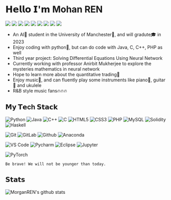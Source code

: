 𝗛𝗲𝗹𝗹𝗼 𝗜'𝗺 Mohan REN
========
[![](https://img.shields.io/badge/-@MorganREN-%23181717?style=flat-square&logo=github)](https://github.com/MorganREN)
[![](https://img.shields.io/badge/-@MohanRen-%23181717?style=flat-square&logo=gitlab)](https://gitlab.cs.man.ac.uk/m33394mr)
[![](https://img.shields.io/badge/-ID:Ren_Mohan-%23181717?style=flat-square&logo=wechat)](https://github.com/MorganREN/MorganREN/blob/master/images/wechat.jpeg)
[![](https://img.shields.io/badge/-公众号:爱幻想的Ren-%23181717?style=flat-square&logo=wechat)]()
[![](https://img.shields.io/badge/-@MOHAN_REN-%23181717?style=flat-square&logo=linkedin)](https://www.linkedin.com/in/mohan-ren-014406200/)
[![](https://img.shields.io/badge/-@mohanren-%23181717?style=flat-square&logo=instagram)](https://www.instagram.com/mohanren/)
[![](https://img.shields.io/badge/-Email:MOHANREN@outlook.com-%23181717?style=flat-square&logo=microsoft-outlook)]()
[![](https://img.shields.io/badge/-@再看就吃了-%23181717?style=flat-square&logo=bilibili)](https://space.bilibili.com/33095332)
[![](https://img.shields.io/badge/-@Mohan_REN-%23181717?style=flat-square&logo=kaggle)](https://www.kaggle.com/mohanren)


- An AI🧠 student in the University of Manchester🏫, and will gradute🎓 in 2023
- Enjoy coding with python🐍, but can do code with Java, C, C++, PHP as well
- Third year project: Solving Differential Equations Using Neural Network
- Currently working with professor Anirbit Mukherjee to explore the mysteries mathematics in neural network
- Hope to learn more about the quantitative trading📖
- Enjoy music🎵, and can fluently play some instruments like piano🎹, guitar🎸 and ukulele
- R&B style music fans🔥🔥🔥


𝗠𝘆 𝗧𝗲ch 𝗦𝘁𝗮𝗰𝗸
-------------
![Python](https://img.shields.io/badge/-Python-007ACC?style=flat-square&logo=python&logoColor=white)
![Java](https://img.shields.io/badge/-Java-%232c3e50?style=flat-square&logo=java)
![C++](https://img.shields.io/badge/-C++-%23333333?style=flat-square&logo=cplusplus)
![C](https://img.shields.io/badge/-C-%23EC4A3F?style=flat-square&logo=c&logoColor=ffffff)
![HTML5](https://img.shields.io/badge/-HTML5-%23E44D27?style=flat-square&logo=html5&logoColor=ffffff)
![CSS3](https://img.shields.io/badge/-CSS3-%231572B6?style=flat-square&logo=css3)
![PHP](https://img.shields.io/badge/-PHP-%23F7DF1C?style=flat-square&logo=php&logoColor=000000&labelColor=%23F7DF1C&color=%23FFCE5A)
![MySQL](https://img.shields.io/badge/-MySQL-%23CC6699?style=flat-square&logo=mysql&logoColor=ffffff)
![Solidity](https://img.shields.io/badge/-Solidity-%231a202c?style=flat-square&logo=solidity)
![Haskell](https://img.shields.io/badge/-Haskell-%231a202c?style=flat-square&logo=haskell)

![Git](https://img.shields.io/badge/-Git-%23F05032?style=flat-square&logo=git&logoColor=%23ffffff)
![GitLab](https://img.shields.io/badge/-GitLab-FCA121?style=flat-square&logo=gitlab)
![Github](https://img.shields.io/badge/-Github-FCA121?style=flat-square&logo=github)
![Anaconda](https://img.shields.io/badge/-Anaconda-%23000000?style=flat-square&logo=anaconda&&logoColor=48B0F1)

![VS Code](https://img.shields.io/badge/-VSCode-%23007ACC?style=flat-square&logo=visual-studio-code)
![Pycharm](https://img.shields.io/badge/-Pycharm-%2300C7B7?style=flat-square&logo=pycharm&logoColor=ffffff)
![Eclipse](https://img.shields.io/badge/-Eclipse-%234B32C3?style=flat-square&logo=eclipse)
![Jupyter](https://img.shields.io/badge/-JupyterNotebook-%2300C7B7?style=flat-square&logo=jupyter&logoColor=ffffff)

![PyTorch](https://img.shields.io/badge/-PyTorch-%23F05032?style=flat-square&logo=pytorch&logoColor=%23ffffff)

`Be brave! We will not be younger than today.`

𝗦𝘁𝗮𝘁𝘀
----

![MorganREN's github stats](https://github-readme-stats.vercel.app/api?username=MorganREN&show_icons=true&theme=apprentice)
